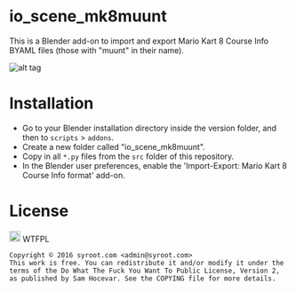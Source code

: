 # io_scene_mk8muunt

This is a Blender add-on to import and export Mario Kart 8 Course Info BYAML files (those with "muunt" in their name).

![alt tag](https://raw.githubusercontent.com/Syroot/io_scene_mk8muunt/master/doc/readme/example.png)

Installation
============

- Go to your Blender installation directory inside the version folder, and then to `scripts` > `addons`.
- Create a new folder called "io_scene_mk8muunt".
- Copy in all `*.py` files from the `src` folder of this repository.
- In the Blender user preferences, enable the 'Import-Export: Mario Kart 8 Course Info format' add-on.

License
=======

<a href="http://www.wtfpl.net/"><img src="http://www.wtfpl.net/wp-content/uploads/2012/12/wtfpl.svg" height="20" alt="WTFPL" /></a> WTFPL

    Copyright © 2016 syroot.com <admin@syroot.com>
    This work is free. You can redistribute it and/or modify it under the
    terms of the Do What The Fuck You Want To Public License, Version 2,
    as published by Sam Hocevar. See the COPYING file for more details.
